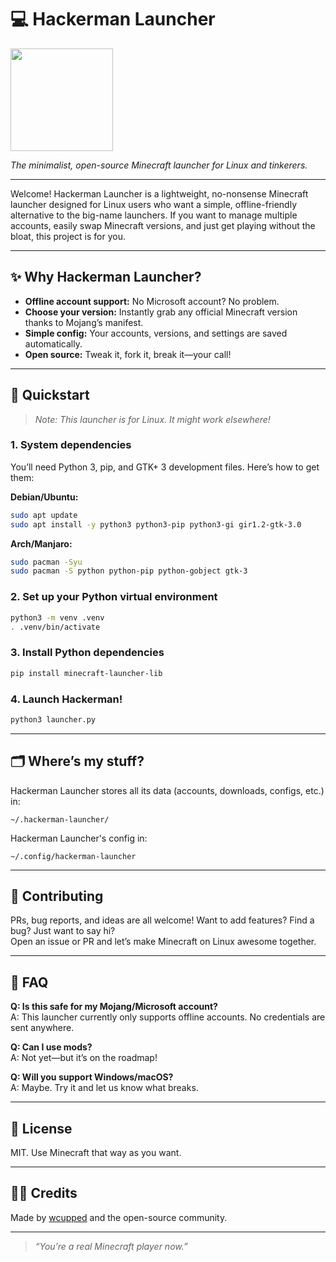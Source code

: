 # 💻 Hackerman Launcher

<image src="https://github.com/user-attachments/assets/824e86fa-343e-4a22-941f-0458cf4cb03e" width=164px id="img"/>

_The minimalist, open-source Minecraft launcher for Linux and tinkerers._

---

Welcome! Hackerman Launcher is a lightweight, no-nonsense Minecraft launcher designed for Linux users who want a simple, offline-friendly alternative to the big-name launchers. If you want to manage multiple accounts, easily swap Minecraft versions, and just get playing without the bloat, this project is for you.

---

## ✨ Why Hackerman Launcher?

- **Offline account support:** No Microsoft account? No problem.
- **Choose your version:** Instantly grab any official Minecraft version thanks to Mojang’s manifest.
- **Simple config:** Your accounts, versions, and settings are saved automatically.
- **Open source:** Tweak it, fork it, break it—your call!

---

## 🚀 Quickstart

> _Note: This launcher is for Linux. It might work elsewhere!_

### 1. System dependencies

You’ll need Python 3, pip, and GTK+ 3 development files. Here’s how to get them:

**Debian/Ubuntu:**
```bash
sudo apt update
sudo apt install -y python3 python3-pip python3-gi gir1.2-gtk-3.0
```

**Arch/Manjaro:**
```bash
sudo pacman -Syu
sudo pacman -S python python-pip python-gobject gtk-3
```

### 2. Set up your Python virtual environment

```bash
python3 -m venv .venv
. .venv/bin/activate
```

### 3. Install Python dependencies

```bash
pip install minecraft-launcher-lib
```

### 4. Launch Hackerman!

```bash
python3 launcher.py
```

---

## 🗂️ Where’s my stuff?

Hackerman Launcher stores all its data (accounts, downloads, configs, etc.) in:

```
~/.hackerman-launcher/
```

Hackerman Launcher's config in:
```
~/.config/hackerman-launcher
```

---

## 🤝 Contributing

PRs, bug reports, and ideas are all welcome! Want to add features? Find a bug? Just want to say hi?  
Open an issue or PR and let’s make Minecraft on Linux awesome together.

---

## 🙋 FAQ

**Q: Is this safe for my Mojang/Microsoft account?**  
A: This launcher currently only supports offline accounts. No credentials are sent anywhere.

**Q: Can I use mods?**  
A: Not yet—but it’s on the roadmap!

**Q: Will you support Windows/macOS?**  
A: Maybe. Try it and let us know what breaks.

---

## 📜 License

MIT. Use Minecraft that way as you want.

---

## 🦸‍♂️ Credits

Made by [wcupped](https://github.com/wcupped) and the open-source community.

---

> _“You’re a real Minecraft player now.”_
